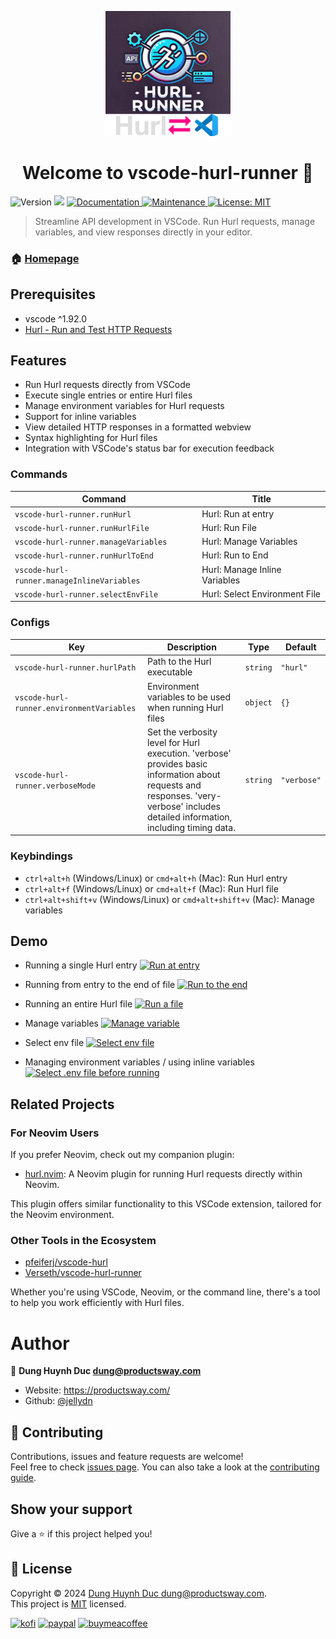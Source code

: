 <p align="center">
  <img src="res/icon.png" alt="VSCode Hurl Runner Logo" width="200"/>
</p>

<h1 align="center">Welcome to vscode-hurl-runner 👋</h1>
<p>
  <img alt="Version" src="https://img.shields.io/badge/version-0.1.2-blue.svg?cacheSeconds=2592000" />
  <img src="https://img.shields.io/badge/vscode-%5E1.92.0-blue.svg" />
  <a href="https://github.com/jellydn/vscode-hurl-runner#readme" target="_blank">
    <img alt="Documentation" src="https://img.shields.io/badge/documentation-yes-brightgreen.svg" />
  </a>
  <a href="https://github.com/jellydn/vscode-hurl-runner/graphs/commit-activity" target="_blank">
    <img alt="Maintenance" src="https://img.shields.io/badge/Maintained%3F-yes-green.svg" />
  </a>
  <a href="https://github.com/jellydn/vscode-hurl-runner/blob/main/LICENSE.md" target="_blank">
    <img alt="License: MIT" src="https://img.shields.io/github/license/jellydn/vscode-hurl-runner" />
  </a>
</p>

> Streamline API development in VSCode. Run Hurl requests, manage variables, and view responses directly in your editor.

### 🏠 [Homepage](https://github.com/jellydn/vscode-hurl-runner#readme)

## Prerequisites

- vscode ^1.92.0
- [Hurl - Run and Test HTTP Requests](https://hurl.dev/)

## Features

- Run Hurl requests directly from VSCode
- Execute single entries or entire Hurl files
- Manage environment variables for Hurl requests
- Support for inline variables
- View detailed HTTP responses in a formatted webview
- Syntax highlighting for Hurl files
- Integration with VSCode's status bar for execution feedback

### Commands

<!-- commands -->

| Command                                    | Title                         |
| ------------------------------------------ | ----------------------------- |
| `vscode-hurl-runner.runHurl`               | Hurl: Run at entry            |
| `vscode-hurl-runner.runHurlFile`           | Hurl: Run File                |
| `vscode-hurl-runner.manageVariables`       | Hurl: Manage Variables        |
| `vscode-hurl-runner.runHurlToEnd`          | Hurl: Run to End              |
| `vscode-hurl-runner.manageInlineVariables` | Hurl: Manage Inline Variables |
| `vscode-hurl-runner.selectEnvFile`         | Hurl: Select Environment File |

<!-- commands -->

### Configs

<!-- configs -->

| Key                                       | Description                                                                                                                                                                         | Type     | Default     |
| ----------------------------------------- | ----------------------------------------------------------------------------------------------------------------------------------------------------------------------------------- | -------- | ----------- |
| `vscode-hurl-runner.hurlPath`             | Path to the Hurl executable                                                                                                                                                         | `string` | `"hurl"`    |
| `vscode-hurl-runner.environmentVariables` | Environment variables to be used when running Hurl files                                                                                                                            | `object` | `{}`        |
| `vscode-hurl-runner.verboseMode`          | Set the verbosity level for Hurl execution. 'verbose' provides basic information about requests and responses. 'very-verbose' includes detailed information, including timing data. | `string` | `"verbose"` |

<!-- configs -->

### Keybindings

- `ctrl+alt+h` (Windows/Linux) or `cmd+alt+h` (Mac): Run Hurl entry
- `ctrl+alt+f` (Windows/Linux) or `cmd+alt+f` (Mac): Run Hurl file
- `ctrl+alt+shift+v` (Windows/Linux) or `cmd+alt+shift+v` (Mac): Manage variables

## Demo

- Running a single Hurl entry
  [![Run at entry](https://i.gyazo.com/cbad7080f4c93697439d54301faf2da2.gif)](https://gyazo.com/cbad7080f4c93697439d54301faf2da2)

- Running from entry to the end of file
  [![Run to the end](https://i.gyazo.com/329844ae8a37e6d24a529e9d29edc146.gif)](https://gyazo.com/329844ae8a37e6d24a529e9d29edc146)

- Running an entire Hurl file
  [![Run a file](https://i.gyazo.com/5228daf93d1d18be73d90ca6a9eda5ef.gif)](https://gyazo.com/5228daf93d1d18be73d90ca6a9eda5ef)

- Manage variables
  [![Manage variable](https://i.gyazo.com/1e8be3690eefef9c408277912561cf6f.gif)](https://gyazo.com/1e8be3690eefef9c408277912561cf6f)

- Select env file
  [![Select env file](https://i.gyazo.com/83ca9f1514cb3c91a7b6305740c7957f.gif)](https://gyazo.com/83ca9f1514cb3c91a7b6305740c7957f)

- Managing environment variables / using inline variables
  [![Select .env file before running](https://i.gyazo.com/0981889b1ef672704ec4e9a568a71c04.gif)](https://gyazo.com/0981889b1ef672704ec4e9a568a71c04)

## Related Projects

### For Neovim Users

If you prefer Neovim, check out my companion plugin:

- [hurl.nvim](https://github.com/jellydn/hurl.nvim): A Neovim plugin for running Hurl requests directly within Neovim.

This plugin offers similar functionality to this VSCode extension, tailored for the Neovim environment.

### Other Tools in the Ecosystem

- [pfeiferj/vscode-hurl](https://github.com/pfeiferj/vscode-hurl)
- [Verseth/vscode-hurl-runner](https://github.com/Verseth/vscode-hurl-runner)

Whether you're using VSCode, Neovim, or the command line, there's a tool to help you work efficiently with Hurl files.

# Author

👤 **Dung Huynh Duc <dung@productsway.com>**

- Website: https://productsway.com/
- Github: [@jellydn](https://github.com/jellydn)

## 🤝 Contributing

Contributions, issues and feature requests are welcome!<br />Feel free to check [issues page](https://github.com/jellydn/vscode-hurl-runner/issues). You can also take a look at the [contributing guide](https://github.com/jellydn/vscode-hurl-runner/blob/master/CONTRIBUTING.md).

## Show your support

Give a ⭐️ if this project helped you!

## 📝 License

Copyright © 2024 [Dung Huynh Duc <dung@productsway.com>](https://github.com/jellydn).<br />
This project is [MIT](https://github.com/jellydn/vscode-hurl-runner/blob/master/LICENSE) licensed.

[![kofi](https://img.shields.io/badge/Ko--fi-F16061?style=for-the-badge&logo=ko-fi&logoColor=white)](https://ko-fi.com/dunghd)
[![paypal](https://img.shields.io/badge/PayPal-00457C?style=for-the-badge&logo=paypal&logoColor=white)](https://paypal.me/dunghd)
[![buymeacoffee](https://img.shields.io/badge/Buy_Me_A_Coffee-FFDD00?style=for-the-badge&logo=buy-me-a-coffee&logoColor=black)](https://www.buymeacoffee.com/dunghd)
